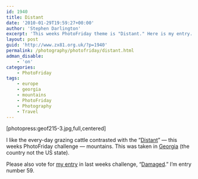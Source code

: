 ```yaml
---
id: 1940
title: Distant
date: '2010-01-29T19:59:27+00:00'
author: 'Stephen Darlington'
excerpt: 'This weeks PhotoFriday theme is "Distant." Here is my entry.'
layout: post
guid: 'http://www.zx81.org.uk/?p=1940'
permalink: /photography/photofriday/distant.html
adman_disable:
    - 'on'
categories:
    - PhotoFriday
tags:
    - europe
    - georgia
    - mountains
    - PhotoFriday
    - Photography
    - Travel
---
```


\[photopress:geof215-3.jpg,full,centered\]

I like the every-day grazing cattle contrasted with the “[Distant](http://www.photofriday.com/archives/challenge/000951.php)” — this weeks PhotoFriday challenge — mountains. This was taken in [Georgia](http://www.zx81.org.uk/travel/georgia.html) (the country not the US state).

Please also vote for [my entry](http://www.zx81.org.uk/photography/photofriday/damaged.html) in last weeks challenge, “[Damaged](http://www.photofriday.com/linkviewer.php?id=949).” I’m entry number 59.